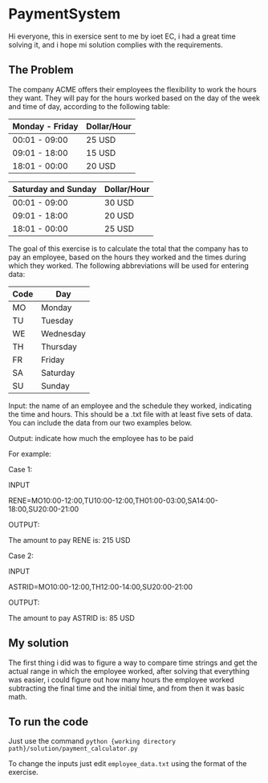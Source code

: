# PaymentSystem

Hi everyone, this in exersice sent to me by ioet EC, i had a great time solving it, and i hope mi solution complies with the requirements.

## The Problem

The company ACME offers their employees the flexibility to work the hours they want. They will pay for the hours worked based on the day of the week and time of day, according to the following table:

|Monday - Friday|Dollar/Hour|
|--------------|-------|
|00:01 - 09:00 | 25 USD|
|09:01 - 18:00 | 15 USD|
|18:01 - 00:00 | 20 USD|

|Saturday and Sunday|Dollar/Hour|
|--------------|-------|
|00:01 - 09:00 | 30 USD|
|09:01 - 18:00 | 20 USD|
|18:01 - 00:00 | 25 USD|

The goal of this exercise is to calculate the total that the company has to pay an employee, based on the hours they worked and the times during which they worked. The following abbreviations will be used for entering data:

|Code|Day|
|----|---|
|MO| Monday|
|TU| Tuesday|
|WE| Wednesday|
|TH| Thursday|
|FR| Friday|
|SA| Saturday|
|SU| Sunday|

Input: the name of an employee and the schedule they worked, indicating the time and hours. This should be a .txt file with at least five sets of data. You can include the data from our two examples below.

Output: indicate how much the employee has to be paid

For example:

Case 1:

INPUT

RENE=MO10:00-12:00,TU10:00-12:00,TH01:00-03:00,SA14:00-18:00,SU20:00-21:00

OUTPUT:

The amount to pay RENE is: 215 USD

Case 2:

INPUT

ASTRID=MO10:00-12:00,TH12:00-14:00,SU20:00-21:00

OUTPUT:

The amount to pay ASTRID is: 85 USD

## My solution

The first thing i did was to figure a way to compare time strings and get the actual range in which the employee worked, after solving that everything was easier, i could figure out how many hours the employee worked subtracting the final time and the initial time, and from then it was basic math.

## To run the code

Just use the command `python {working directory path}/solution/payment_calculator.py`

To change the inputs just edit `employee_data.txt` using the format of the exercise.
